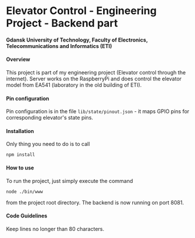 Elevator Control - Engineering Project - Backend part
============
#### Gdansk University of Technology, Faculty of Electronics, Telecommunications and Informatics (ETI)

#### Overview

This project is part of my engineering project (Elevator control through the internet). 
Server works on the RaspberryPi and does control the elevator model from EA541 
(laboratory in the old building of ETI).


#### Pin configuration

Pin configuration is in the file `lib/state/pinout.json` - it maps GPIO pins 
for corresponding elevator's state pins.

#### Installation

Only thing you need to do is to call

`npm install`

#### How to use

To run the project, just simply execute the command

`node ./bin/www`

from the project root directory. The backend is now running on port 8081.

#### Code Guidelines

Keep lines no longer than 80 characters.